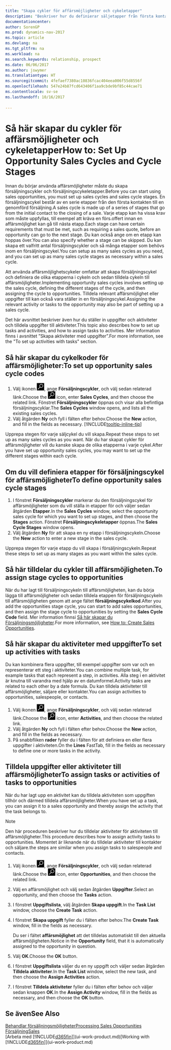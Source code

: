```yaml
---
title: "Skapa cykler för affärsmöjligheter och cykeletapper"
description: "Beskriver hur du definierar säljetapper från första kontakten till avslut om du vill skapa en försäljningscykel och tilldela affärsmöjligheter i Dynamics NAV."
documentationcenter: 
author: SorenGP
ms.prod: dynamics-nav-2017
ms.topic: article
ms.devlang: na
ms.tgt_pltfrm: na
ms.workload: na
ms.search.keywords: relationship, prospect
ms.date: 06/06/2017
ms.author: jswymer
ms.translationtype: HT
ms.sourcegitcommit: 4fefaef7380ac10836fcac404eea006f55d8556f
ms.openlocfilehash: 547e24b87fcd643406f1aa9cbde9bf85c44cae71
ms.contentlocale: sv-se
ms.lasthandoff: 10/16/2017

---
```

# <a name="how-to-set-up-opportunity-sales-cycles-and-cycle-stages"></a><span data-ttu-id="84a76-103">Så här skapar du cykler för affärsmöjligheter och cykeletapper</span><span class="sxs-lookup"><span data-stu-id="84a76-103">How to: Set Up Opportunity Sales Cycles and Cycle Stages</span></span>
<span data-ttu-id="84a76-104">Innan du börjar använda affärsmöjligheter måste du skapa försäljningscykler och försäljningscykeletapper.</span><span class="sxs-lookup"><span data-stu-id="84a76-104">Before you can start using sales opportunities, you must set up sales cycles and sales cycle stages.</span></span> <span data-ttu-id="84a76-105">En försäljningscykel består av en serie etapper från den första kontakten till en genomförd försäljning.</span><span class="sxs-lookup"><span data-stu-id="84a76-105">A sales cycle is made up of a series of stages that go from the initial contact to the closing of a sale.</span></span> <span data-ttu-id="84a76-106">Varje etapp kan ha vissa krav som måste uppfyllas, till exempel att kräva en förs.offert innan en affärsmöjlighet kan gå till nästa etapp.</span><span class="sxs-lookup"><span data-stu-id="84a76-106">Each stage can have certain requirements that must be met, such as requiring a sales quote, before an opportunity can go to the next stage.</span></span> <span data-ttu-id="84a76-107">Du kan också ange om en etapp kan hoppas över.</span><span class="sxs-lookup"><span data-stu-id="84a76-107">You can also specify whether a stage can be skipped.</span></span> <span data-ttu-id="84a76-108">Du kan skapa ett valfritt antal försäljningscykler och så många etapper som behövs inom en försäljningscykel.</span><span class="sxs-lookup"><span data-stu-id="84a76-108">You can setup as many sales cycles as you need, and you can set up as many sales cycle stages as necessary within a sales cycle.</span></span>

<span data-ttu-id="84a76-109">Att använda affärsmöjlighetscykeler omfattar att skapa försäljningscykel och definiera de olika etapperna i cykeln och sedan tilldela cykeln till affärsmöjligheter.</span><span class="sxs-lookup"><span data-stu-id="84a76-109">Implementing opportunity sales cycles involves setting up the sales cycle, defining the different stages of the cycle, and then assigning the cycle to opportunities.</span></span> <span data-ttu-id="84a76-110">Tilldela relevant affärsmöjlighet eller uppgifter till kan också vara ställer in en försäljningscykel.</span><span class="sxs-lookup"><span data-stu-id="84a76-110">Assigning the relevant activity or tasks to the opportunity may also be part of setting up a sales cycle.</span></span>

<span data-ttu-id="84a76-111">Det här avsnittet beskriver även hur du ställer in uppgifter och aktiviteter och tilldela uppgifter till aktiviteter.</span><span class="sxs-lookup"><span data-stu-id="84a76-111">This topic also describes how to set up tasks and activities, and how to assign tasks to activities.</span></span> <span data-ttu-id="84a76-112">Mer information finns i avsnittet ”Skapa aktiviteter med uppgifter”.</span><span class="sxs-lookup"><span data-stu-id="84a76-112">For more information, see the "To set up activities with tasks" section.</span></span>

## <a name="to-set-up-opportunity-sales-cycle-codes"></a><span data-ttu-id="84a76-113">Så här skapar du cykelkoder för affärsmöjligheter:</span><span class="sxs-lookup"><span data-stu-id="84a76-113">To set up opportunity sales cycle codes</span></span>
1. <span data-ttu-id="84a76-114">Välj ikonen ![Söka efter sida eller rapport](media/ui-search/search_small.png "ikonen Söka efter sida eller rapport"), ange **Försäljningscykler**, och välj sedan relaterad länk.</span><span class="sxs-lookup"><span data-stu-id="84a76-114">Choose the ![Search for Page or Report](media/ui-search/search_small.png "Search for Page or Report icon") icon, enter **Sales Cycles**, and then choose the related link.</span></span> <span data-ttu-id="84a76-115">Fönstret **Försäljningscykler** öppnas och visar alla befintliga försäljningscyklar.</span><span class="sxs-lookup"><span data-stu-id="84a76-115">The **Sales Cycles** window opens, and lists all the existing sales cycles.</span></span>
2. <span data-ttu-id="84a76-116">Välj åtgärden **Ny** och fyll i fälten efter behov.</span><span class="sxs-lookup"><span data-stu-id="84a76-116">Choose the **New** action, and fill in the fields as necessary.</span></span> [!INCLUDE[tooltip-inline-tip](includes/tooltip-inline-tip_md.md)]

<span data-ttu-id="84a76-117">Upprepa stegen för varje säljcykel du vill skapa.</span><span class="sxs-lookup"><span data-stu-id="84a76-117">Repeat these steps to set up as many sales cycles as you want.</span></span> <span data-ttu-id="84a76-118">När du har skapat cykler för affärsmöjligheter vill du kanske skapa de olika etapperna i varje cykel.</span><span class="sxs-lookup"><span data-stu-id="84a76-118">After you have set up opportunity sales cycles, you may want to set up the different stages within each cycle.</span></span>

## <a name="to-define-opportunity-sales-cycle-stages"></a><span data-ttu-id="84a76-119">Om du vill definiera etapper för försäljningscykel för affärsmöjligheter</span><span class="sxs-lookup"><span data-stu-id="84a76-119">To define opportunity sales cycle stages</span></span>
1. <span data-ttu-id="84a76-120">I fönstret **Försäljningscykler** markerar du den försäljningscykel för affärsmöjligheter som du vill ställa in etapper för och väljer sedan åtgärden **Etapper**.</span><span class="sxs-lookup"><span data-stu-id="84a76-120">In the **Sales Cycles** window, select the opportunity sales cycle for which you want to set up stages, and then choose the **Stages** action.</span></span> <span data-ttu-id="84a76-121">Fönstret **Försäljningscykeletapper** öppnas.</span><span class="sxs-lookup"><span data-stu-id="84a76-121">The **Sales Cycle Stages** window opens.</span></span>
2. <span data-ttu-id="84a76-122">Välj åtgärden **Ny** för att skapa en ny etapp i försäljningscykeln.</span><span class="sxs-lookup"><span data-stu-id="84a76-122">Choose the **New** action to enter a new stage in the sales cycle.</span></span>

<span data-ttu-id="84a76-123">Upprepa stegen för varje etapp du vill skapa i försäljningscykeln.</span><span class="sxs-lookup"><span data-stu-id="84a76-123">Repeat these steps to set up as many stages as you want within the sales cycle.</span></span>

## <a name="to-assign-stage-cycles-to-opportunities"></a><span data-ttu-id="84a76-124">Så här tilldelar du cykler till affärsmöjligheten.</span><span class="sxs-lookup"><span data-stu-id="84a76-124">To assign stage cycles to opportunities</span></span>
<span data-ttu-id="84a76-125">När du har lagt till försäljningscykeln till affärsmöjligheten, kan du börja lägga till affärsmöjligheter och sedan tilldela etappen för försäljningscykeln till affärsmöjligheten genom att ange fältet **försäljningscykelkod**.</span><span class="sxs-lookup"><span data-stu-id="84a76-125">After you add the opportunities stage cycle, you can start to add sales opportunities, and then assign the stage cycle to opportunities by setting the **Sales Cycle Code** field.</span></span> <span data-ttu-id="84a76-126">Mer information finnsi [Så här skapar du Försäljningsmöjligheter](marketing-how-create-opportunities.md).</span><span class="sxs-lookup"><span data-stu-id="84a76-126">For more information, see [How to: Create Sales Opportunities](marketing-how-create-opportunities.md).</span></span>

## <a name="to-set-up-activities-with-tasks"></a><span data-ttu-id="84a76-127">Så här skapar du aktiviteter med uppgifter</span><span class="sxs-lookup"><span data-stu-id="84a76-127">To set up activities with tasks</span></span>
<span data-ttu-id="84a76-128">Du kan kombinera flera uppgifter, till exempel uppgifter som var och en representerar ett steg i aktiviteter.</span><span class="sxs-lookup"><span data-stu-id="84a76-128">You can combine multiple task, for example tasks that each represent a step, in activities.</span></span> <span data-ttu-id="84a76-129">Alla steg i en aktivitet är knutna till varandra med hjälp av en datumformel.</span><span class="sxs-lookup"><span data-stu-id="84a76-129">Activity tasks are related to each other by a date formula.</span></span> <span data-ttu-id="84a76-130">Du kan tilldela aktiviteter till affärsmöjligheter, säljare eller kontakter.</span><span class="sxs-lookup"><span data-stu-id="84a76-130">You can assign activities to opportunities, salespeople, or contacts.</span></span>

1. <span data-ttu-id="84a76-131">Välj ikonen ![Söka efter sida eller rapport](media/ui-search/search_small.png "ikonen Söka efter sida eller rapport"), ange **Försäljningscykler**, och välj sedan relaterad länk.</span><span class="sxs-lookup"><span data-stu-id="84a76-131">Choose the ![Search for Page or Report](media/ui-search/search_small.png "Search for Page or Report icon") icon, enter **Activities**, and then choose the related link.</span></span>
2. <span data-ttu-id="84a76-132">Välj åtgärden **Ny** och fyll i fälten efter behov.</span><span class="sxs-lookup"><span data-stu-id="84a76-132">Choose the **New** action, and fill in the fields as necessary.</span></span>
3. <span data-ttu-id="84a76-133">På snabbfliken **rader** fyller du i fälten för att definiera en eller flera uppgifter i aktiviteten.</span><span class="sxs-lookup"><span data-stu-id="84a76-133">On the **Lines** FastTab, fill in the fields as necessary to define one or more tasks in the activity.</span></span>

## <a name="to-assign-tasks-or-activities-of-tasks-to-opportunities"></a><span data-ttu-id="84a76-134">Tilldela uppgifter eller aktiviteter till affärsmöjligheter</span><span class="sxs-lookup"><span data-stu-id="84a76-134">To assign tasks or activities of tasks to opportunities</span></span>
<span data-ttu-id="84a76-135">När du har lagt upp en aktivitet kan du tilldela aktiviteten som uppgiften tillhör och därmed tilldela affärsmöjligheter.</span><span class="sxs-lookup"><span data-stu-id="84a76-135">When you have set up a task, you can assign it to a sales opportunity and thereby assign the activity that the task belongs to.</span></span>

> [!NOTE]  
>   <span data-ttu-id="84a76-136">Den här proceduren beskriver hur du tilldelar aktiviteter för aktiviteten till affärsmöjligheter.</span><span class="sxs-lookup"><span data-stu-id="84a76-136">This procedure describes how to assign activity tasks to opportunities.</span></span> <span data-ttu-id="84a76-137">Momentet är liknande när du tilldelar aktiviteter till kontakter och säljare.</span><span class="sxs-lookup"><span data-stu-id="84a76-137">the steps are similar when you assign tasks to salespeople and contacts.</span></span>

1. <span data-ttu-id="84a76-138">Välj ikonen ![Söka efter sida eller rapport](media/ui-search/search_small.png "ikonen Söka efter sida eller rapport"), ange **Försäljningscykler**, och välj sedan relaterad länk.</span><span class="sxs-lookup"><span data-stu-id="84a76-138">Choose the ![Search for Page or Report](media/ui-search/search_small.png "Search for Page or Report icon") icon, enter **Opportunities**, and then choose the related link.</span></span>
2. <span data-ttu-id="84a76-139">Välj en affärsmöjlighet och välj sedan åtgärden **Uppgifter**.</span><span class="sxs-lookup"><span data-stu-id="84a76-139">Select an opportunity, and then choose the **Tasks** action.</span></span>
3. <span data-ttu-id="84a76-140">I fönstret **Uppgiftslista**, välj åtgärden **Skapa uppgift**.</span><span class="sxs-lookup"><span data-stu-id="84a76-140">In the **Task List** window, choose the **Create Task** action.</span></span>
4.  <span data-ttu-id="84a76-141">I fönstret **Skapa uppgift** fyller du i fälten efter behov.</span><span class="sxs-lookup"><span data-stu-id="84a76-141">The **Create Task** window, fill in the fields as necessary.</span></span>

    <span data-ttu-id="84a76-142">Du ser i fältet **affärsmöjlighet** att det tilldelas automatiskt till den aktuella affärsmöjligheten.</span><span class="sxs-lookup"><span data-stu-id="84a76-142">Notice in the **Opportunity** field, that it is automatically assigned to the opportunity in question.</span></span>
5. <span data-ttu-id="84a76-143">Välj **OK**.</span><span class="sxs-lookup"><span data-stu-id="84a76-143">Choose the **OK** button.</span></span>
6. <span data-ttu-id="84a76-144">I fönstret **Uppgiftslista** väljer du en ny uppgift och väljer sedan åtgärden **Tilldela aktiviteter**.</span><span class="sxs-lookup"><span data-stu-id="84a76-144">In the **Task List** window, select the new task, and then choose the **Assign Activities** action.</span></span>
7. <span data-ttu-id="84a76-145">I fönstret **Tilldela aktiviteter** fyller du i fälten efter behov och väljer sedan knappen **OK**.</span><span class="sxs-lookup"><span data-stu-id="84a76-145">In the **Assign Activity** window, fill in the fields as necessary, and then choose the **OK** button.</span></span>

## <a name="see-also"></a><span data-ttu-id="84a76-146">Se även</span><span class="sxs-lookup"><span data-stu-id="84a76-146">See Also</span></span>
[<span data-ttu-id="84a76-147">Behandlar försäljningsmöjligheter</span><span class="sxs-lookup"><span data-stu-id="84a76-147">Processing Sales Opportunities</span></span>](marketing-processing-sales-opportunities.md)  
[<span data-ttu-id="84a76-148">Försäljning</span><span class="sxs-lookup"><span data-stu-id="84a76-148">Sales</span></span>](sales-manage-sales.md)  
<span data-ttu-id="84a76-149">[Arbeta med [!INCLUDE[d365fin](includes/d365fin_md.md)]](ui-work-product.md)</span><span class="sxs-lookup"><span data-stu-id="84a76-149">[Working with [!INCLUDE[d365fin](includes/d365fin_md.md)]](ui-work-product.md)</span></span>

